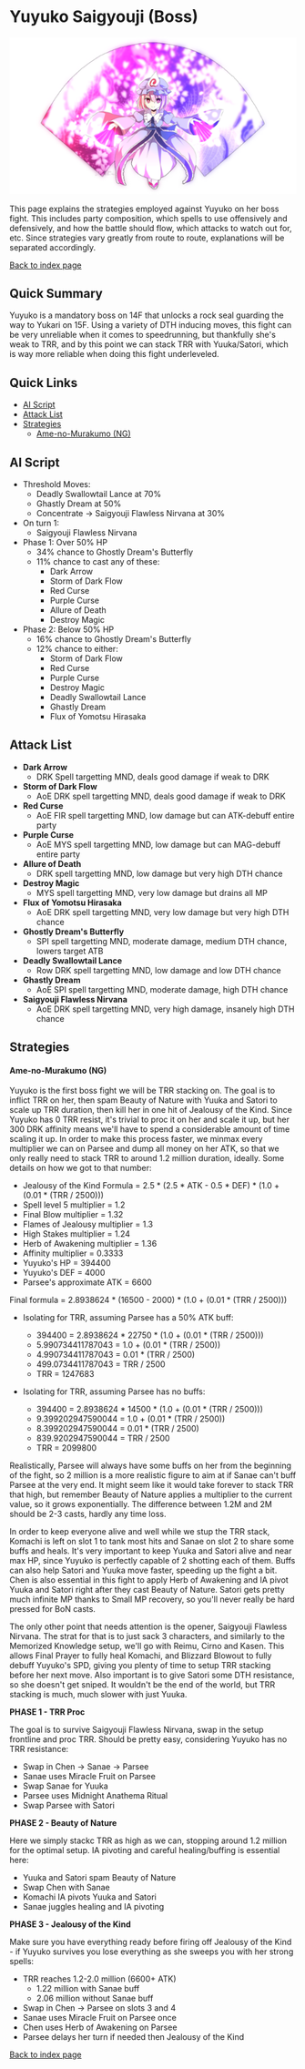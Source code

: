 # Yuyuko Saigyouji (Boss)

![](img/yuyuko.png)

This page explains the strategies employed against Yuyuko on her boss fight. This includes party composition, which spells to use offensively and defensively, and how the battle should flow, which attacks to watch out for, etc. Since strategies vary greatly from route to route, explanations will be separated accordingly.

[Back to index page](../index.md)

## Quick Summary

Yuyuko is a mandatory boss on 14F that unlocks a rock seal guarding the way to Yukari on 15F. Using a variety of DTH inducing moves, this fight can be very unreliable when it comes to speedrunning, but thankfully she's weak to TRR, and by this point we can stack TRR with Yuuka/Satori, which is way more reliable when doing this fight underleveled.

## Quick Links
* [AI Script](#script)
* [Attack List](#attacks)
* [Strategies](#strats)
	* [Ame-no-Murakumo (NG)](#ng-murakumo)

## <a id="script"></a>AI Script

* Threshold Moves:
	* Deadly Swallowtail Lance at 70%
	* Ghastly Dream at 50%
	* Concentrate -> Saigyouji Flawless Nirvana at 30%
* On turn 1:
	* Saigyouji Flawless Nirvana
* Phase 1: Over 50% HP
	* 34% chance to Ghostly Dream's Butterfly
	* 11% chance to cast any of these:
		* Dark Arrow
		* Storm of Dark Flow
		* Red Curse
		* Purple Curse
		* Allure of Death
		* Destroy Magic
* Phase 2: Below 50% HP
	* 16% chance to Ghostly Dream's Butterfly
	* 12% chance to either:
		* Storm of Dark Flow
		* Red Curse
		* Purple Curse
		* Destroy Magic
		* Deadly Swallowtail Lance
		* Ghastly Dream
		* Flux of Yomotsu Hirasaka

## <a id="attacks"></a>Attack List

* **Dark Arrow**
	* DRK Spell targetting MND, deals good damage if weak to DRK
* **Storm of Dark Flow**
	* AoE DRK spell targetting MND, deals good damage if weak to DRK
* **Red Curse**
	* AoE FIR spell targetting MND, low damage but can ATK-debuff entire party
* **Purple Curse**
	* AoE MYS spell targetting MND, low damage but can MAG-debuff entire party
* **Allure of Death**
	* DRK spell targetting MND, low damage but very high DTH chance
* **Destroy Magic**
	* MYS spell targetting MND, very low damage but drains all MP
* **Flux of Yomotsu Hirasaka**
	* AoE DRK spell targetting MND, very low damage but very high DTH chance
* **Ghostly Dream's Butterfly**
	* SPI spell targetting MND, moderate damage, medium DTH chance, lowers target ATB
* **Deadly Swallowtail Lance**
	* Row DRK spell targetting MND, low damage and low DTH chance
* **Ghastly Dream**
	* AoE SPI spell targetting MND, moderate damage, high DTH chance
* **Saigyouji Flawless Nirvana**
	* AoE DRK spell targetting MND, very high damage, insanely high DTH chance

## <a id="strats"></a>Strategies

#### <a id="ng-murakumo"></a>Ame-no-Murakumo (NG)

Yuyuko is the first boss fight we will be TRR stacking on. The goal is to inflict TRR on her, then spam Beauty of Nature with Yuuka and Satori to scale up TRR duration, then kill her in one hit of Jealousy of the Kind. Since Yuyuko has 0 TRR resist, it's trivial to proc it on her and scale it up, but her 300 DRK affinity means we'll have to spend a considerable amount of time scaling it up. In order to make this process faster, we minmax every multiplier we can on Parsee and dump all money on her ATK, so that we only really need to stack TRR to around 1.2 million duration, ideally. Some details on how we got to that number:

* Jealousy of the Kind Formula = 2.5 \* (2.5 \* ATK - 0.5 \* DEF) \* (1.0 + (0.01 \* (TRR / 2500)))
* Spell level 5 multiplier = 1.2
* Final Blow multiplier = 1.32
* Flames of Jealousy multiplier = 1.3
* High Stakes multiplier = 1.24
* Herb of Awakening multiplier = 1.36
* Affinity multiplier = 0.3333
* Yuyuko's HP = 394400
* Yuyuko's DEF = 4000
* Parsee's approximate ATK = 6600

Final formula = 2.8938624 \* (16500 - 2000) \* (1.0 + (0.01 \* (TRR / 2500)))

* Isolating for TRR, assuming Parsee has a 50% ATK buff:
	* 394400 = 2.8938624 \* 22750 \* (1.0 + (0.01 \* (TRR / 2500)))
	* 5.990734411787043 = 1.0 + (0.01 \* (TRR / 2500))
	* 4.990734411787043 = 0.01 \* (TRR / 2500)
	* 499.0734411787043 = TRR / 2500
	* TRR = 1247683

* Isolating for TRR, assuming Parsee has no buffs:
	* 394400 = 2.8938624 \* 14500 \* (1.0 + (0.01 \* (TRR / 2500)))
	* 9.399202947590044 = 1.0 + (0.01 \* (TRR / 2500))
	* 8.399202947590044 = 0.01 \* (TRR / 2500)
	* 839.9202947590044 = TRR / 2500
	* TRR = 2099800

Realistically, Parsee will always have some buffs on her from the beginning of the fight, so 2 million is a more realistic figure to aim at if Sanae can't buff Parsee at the very end. It might seem like it would take forever to stack TRR that high, but remember Beauty of Nature applies a multiplier to the current value, so it grows exponentially. The difference between 1.2M and 2M should be 2-3 casts, hardly any time loss.

In order to keep everyone alive and well while we stup the TRR stack, Komachi is left on slot 1 to tank most hits and Sanae on slot 2 to share some buffs and heals. It's very important to keep Yuuka and Satori alive and near max HP, since Yuyuko is perfectly capable of 2 shotting each of them. Buffs can also help Satori and Yuuka move faster, speeding up the fight a bit. Chen is also essential in this fight to apply Herb of Awakening and IA pivot Yuuka and Satori right after they cast Beauty of Nature. Satori gets pretty much infinite MP thanks to Small MP recovery, so you'll never really be hard pressed for BoN casts.

The only other point that needs attention is the opener, Saigyouji Flawless Nirvana. The strat for that is to just sack 3 characters, and similarly to the Memorized Knowledge setup, we'll go with Reimu, Cirno and Kasen. This allows Final Prayer to fully heal Komachi, and Blizzard Blowout to fully debuff Yuyuko's SPD, giving you plenty of time to setup TRR stacking before her next move. Also important is to give Satori some DTH resistance, so she doesn't get sniped. It wouldn't be the end of the world, but TRR stacking is much, much slower with just Yuuka.

**PHASE 1 - TRR Proc**

The goal is to survive Saigyouji Flawless Nirvana, swap in the setup frontline and proc TRR. Should be pretty easy, considering Yuyuko has no TRR resistance:

* Swap in Chen -> Sanae -> Parsee
* Sanae uses Miracle Fruit on Parsee
* Swap Sanae for Yuuka
* Parsee uses Midnight Anathema Ritual
* Swap Parsee with Satori

**PHASE 2 - Beauty of Nature**

Here we simply stackc TRR as high as we can, stopping around 1.2 million for the optimal setup. IA pivoting and careful healing/buffing is essential here:

* Yuuka and Satori spam Beauty of Nature
* Swap Chen with Sanae
* Komachi IA pivots Yuuka and Satori
* Sanae juggles healing and IA pivoting

**PHASE 3 - Jealousy of the Kind**

Make sure you have everything ready before firing off Jealousy of the Kind - if Yuyuko survives you lose everything as she sweeps you with her strong spells:

* TRR reaches 1.2-2.0 million (6600+ ATK)
	* 1.22 million with Sanae buff
	* 2.06 million without Sanae buff
* Swap in Chen -> Parsee on slots 3 and 4
* Sanae uses Miracle Fruit on Parsee once
* Chen uses Herb of Awakening on Parsee
* Parsee delays her turn if needed then Jealousy of the Kind

[Back to index page](../index.md)
